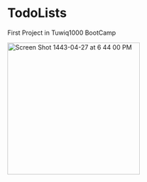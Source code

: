 # TodoLists
First Project in Tuwiq1000 BootCamp


<img width="298" alt="Screen Shot 1443-04-27 at 6 44 00 PM" src="https://user-images.githubusercontent.com/89999862/144454628-01569263-3344-4af7-9194-5d9548b83bf1.png">
